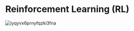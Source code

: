 # Reinforcement Learning (RL) 
![iyqyvx6prnyfqzki3fna](https://user-images.githubusercontent.com/106802874/171844348-91cbb8ae-1f18-4553-9222-6168625fb9cd.gif)
